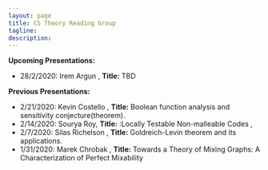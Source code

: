 ```yaml
---
layout: page
title: CS Theory Reading Group 
tagline: 
description: 
---
```

**Upcoming Presentations:**  
* 28/2/2020: Irem Argun , **Title:** TBD


**Previous Presentations:**   
* 2/21/2020: Kevin Costello , **Title:** Boolean function analysis and sensitivity conjecture(theorem). 
* 2/14/2020: Sourya Roy, **Title:** :Locally Testable Non-malleable Codes , 
* 2/7/2020: Silas Richelson , **Title:** Goldreich-Levin theorem and its applications. 
* 1/31/2020: Marek Chrobak , **Title:** Towards a Theory of Mixing Graphs: A Characterization of Perfect Mixability


  
  

```

